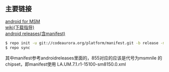 ## 主要链接
[android for MSM](https://www.codeaurora.org/projects/android-for-msm)  
[wiki(下载指导)](https://wiki.codeaurora.org/xwiki/bin/QAEP/)  
[android releases(含manifest)](https://wiki.codeaurora.org/xwiki/bin/QAEP/release)  
  
    
```bash
$ repo init -u git://codeaurora.org/platform/manifest.git -b release -m LA.UM.7.1.r1-15300-sm8150.0.xml --repo-url=git://codeaurora.org/tools/repo.git --repo-branch=caf-stable
$ repo sync
```
其中manifest参考androidreleases里面的，855对应的应该是代号为msmnile 的chipset，即manifest使用 LA.UM.7.1.r1-15100-sm8150.0.xml
